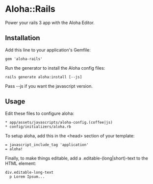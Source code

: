 # Aloha::Rails

Power your rails 3 app with the Aloha Editor.

## Installation

Add this line to your application's Gemfile:

    gem 'aloha-rails'

Run the generator to install the Aloha config files:

    rails generate aloha:install [--js]

Pass --js if you want the javascript version.

## Usage

Edit these files to configure aloha:

    * app/assets/javascripts/aloha-config.(coffee|js)
    * config/initializers/aloha.rb


To setup aloha, add this in the &lt;head&gt; section of your template:

    = javascript_include_tag 'application'
    = aloha!

Finally, to make things editable, add a .editable-(long|short)-text to the HTML element:

    div.editable-long-text
      p Lorem Ipsum...

